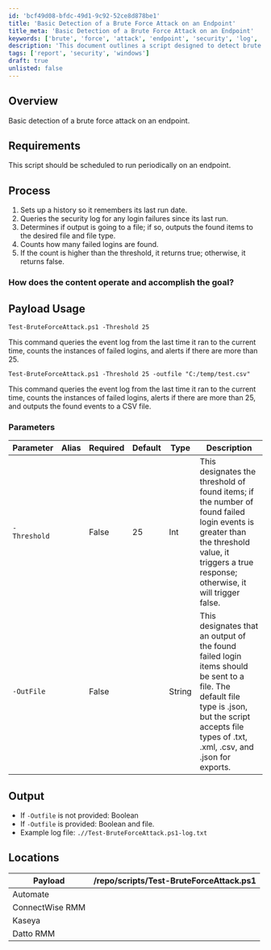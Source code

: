 ```yaml
---
id: 'bcf49d08-bfdc-49d1-9c92-52ce8d878be1'
title: 'Basic Detection of a Brute Force Attack on an Endpoint'
title_meta: 'Basic Detection of a Brute Force Attack on an Endpoint'
keywords: ['brute', 'force', 'attack', 'endpoint', 'security', 'log', 'failures', 'threshold', 'events']
description: 'This document outlines a script designed to detect brute force attacks on an endpoint by monitoring login failures in the security log. The script can be scheduled to run periodically, checking for failed login attempts and alerting if the count exceeds a specified threshold. It also supports outputting the results to a file in various formats.'
tags: ['report', 'security', 'windows']
draft: true
unlisted: false
---
```


## Overview

Basic detection of a brute force attack on an endpoint.

## Requirements

This script should be scheduled to run periodically on an endpoint.

## Process

1. Sets up a history so it remembers its last run date.
2. Queries the security log for any login failures since its last run.
3. Determines if output is going to a file; if so, outputs the found items to the desired file and file type.
4. Counts how many failed logins are found.
5. If the count is higher than the threshold, it returns true; otherwise, it returns false.

### How does the content operate and accomplish the goal?

## Payload Usage

```
Test-BruteForceAttack.ps1 -Threshold 25
```
This command queries the event log from the last time it ran to the current time, counts the instances of failed logins, and alerts if there are more than 25.

```
Test-BruteForceAttack.ps1 -Threshold 25 -outfile "C:/temp/test.csv"
```
This command queries the event log from the last time it ran to the current time, counts the instances of failed logins, alerts if there are more than 25, and outputs the found events to a CSV file.

### Parameters

| Parameter     | Alias | Required | Default | Type   | Description                                                                                                                                                                                                 |
|---------------|-------|----------|---------|--------|-------------------------------------------------------------------------------------------------------------------------------------------------------------------------------------------------------------|
| `-Threshold`  |       | False    | 25      | Int    | This designates the threshold of found items; if the number of found failed login events is greater than the threshold value, it triggers a true response; otherwise, it will trigger false.               |
| `-OutFile`    |       | False    |         | String | This designates that an output of the found failed login items should be sent to a file. The default file type is .json, but the script accepts file types of .txt, .xml, .csv, and .json for exports.  |

## Output

- If `-Outfile` is not provided: Boolean  
- If `-Outfile` is provided: Boolean and file.  
- Example log file: `.//Test-BruteForceAttack.ps1-log.txt`

## Locations

| Payload                      | /repo/scripts/Test-BruteForceAttack.ps1 |
|------------------------------|------------------------------------------|
| Automate                     |                                          |
| ConnectWise RMM              |                                          |
| Kaseya                       |                                          |
| Datto RMM                    |                                          |
